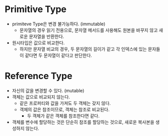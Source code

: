 # Primitive Type
  - primiteve Type은 변경 불가능하다. (immutable)
    - 문자열의 경우 읽기 전용으로, 문자열 메서드를 사용해도 원본을 바꾸지 않고 새로운 문자열을 반환한다.
  - 원시타입은 값으로 비교한다.
    - 하지만 문자열 비교의 경우, 두 문자열의 길이가 같고 각 인덱스에 있는 문자들이 같다면 두 문자열이 같다고 판단한다.

# Reference Type
  - 자신의 값을 변경할 수 있다. (mutable)
  - 객체는 값으로 비교되지 않는다.
    - 같은 프로퍼티와 값을 가져도 두 객체는 갖지 않다.
    - 객체의 값은 참조이므로, 객체는 참조로 비교된다.
      - 두 객체가 같은 객체를 참조한다면 같다.
  - 객체를 변수에 할당하는 것은 단순히 참조를 할당하는 것으로, 새로운 복사본을 생성하지 않는다.
